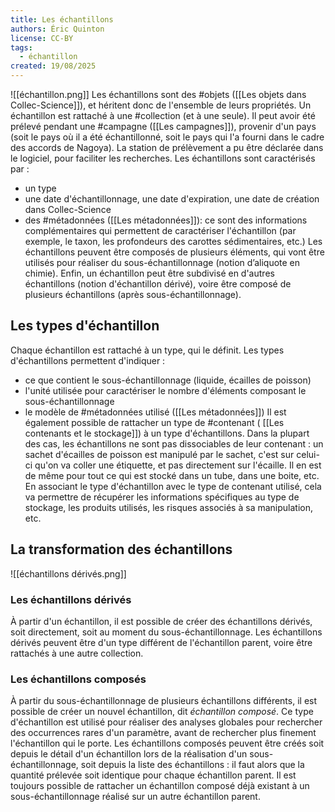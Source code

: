 ```yaml
---
title: Les échantillons
authors: Éric Quinton
license: CC-BY
tags:
  - échantillon
created: 19/08/2025
---
```

![[échantillon.png]]
Les échantillons sont des #objets ([[Les objets dans Collec-Science]]), et héritent donc de l'ensemble de leurs propriétés.
Un échantillon est rattaché à une #collection (et à une seule). Il peut avoir été prélevé pendant une #campagne ([[Les campagnes]]), provenir d'un pays (soit le pays où il a été échantillonné, soit le pays qui l'a fourni dans le cadre des accords de Nagoya). La station de prélèvement a pu être déclarée dans le logiciel, pour faciliter les recherches.
Les échantillons sont caractérisés par :
- un type
- une date d'échantillonnage, une date d'expiration, une date de création dans Collec-Science
- des #métadonnées ([[Les métadonnées]]): ce sont des informations complémentaires qui permettent de caractériser l'échantillon (par exemple, le taxon, les profondeurs des carottes sédimentaires, etc.)
Les échantillons peuvent être composés de plusieurs éléments, qui vont être utilisés pour réaliser du sous-échantillonnage (notion d’aliquote en chimie).
Enfin, un échantillon peut être subdivisé en d'autres échantillons (notion d'échantillon dérivé), voire être composé de plusieurs échantillons (après sous-échantillonnage).
## Les types d'échantillon
Chaque échantillon est rattaché à un type, qui le définit. Les types d'échantillons permettent d'indiquer :
- ce que contient le sous-échantillonnage (liquide, écailles de poisson)
- l'unité utilisée pour caractériser le nombre d'éléments composant le sous-échantillonnage
- le modèle de #métadonnées utilisé ([[Les métadonnées]])
Il est également possible de rattacher un type de #contenant ( [[Les contenants et le stockage]]) à un type d'échantillons. Dans la plupart des cas, les échantillons ne sont pas dissociables de leur contenant : un sachet d'écailles de poisson est manipulé par le sachet, c'est sur celui-ci qu'on va coller une étiquette, et pas directement sur l'écaille. Il en est de même pour tout ce qui est stocké dans un tube, dans une boite, etc. En associant le type d'échantillon avec le type de contenant utilisé, cela va permettre de récupérer les informations spécifiques au type de stockage, les produits utilisés, les risques associés à sa manipulation, etc.

## La transformation des échantillons
![[échantillons dérivés.png]]
### Les échantillons dérivés
À partir d'un échantillon, il est possible de créer des échantillons dérivés, soit directement, soit au moment du sous-échantillonnage.
Les échantillons dérivés peuvent être d'un type différent de l'échantillon parent, voire être rattachés à une autre collection.
### Les échantillons composés
À partir du sous-échantillonnage de plusieurs échantillons différents, il est possible de créer un nouvel échantillon, dit *échantillon composé*. Ce type d'échantillon est utilisé pour réaliser des analyses globales pour rechercher des occurrences rares d'un paramètre, avant de rechercher plus finement l'échantillon qui le porte.
Les échantillons composés peuvent être créés soit depuis le détail d'un échantillon lors de la réalisation d'un sous-échantillonnage, soit depuis la liste des échantillons : il faut alors que la quantité prélevée soit identique pour chaque échantillon parent. Il est toujours possible de rattacher un échantillon composé déjà existant à un sous-échantillonnage réalisé sur un autre échantillon parent.